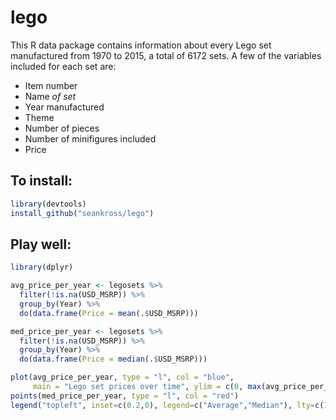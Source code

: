 # lego

This R data package contains information about every Lego set manufactured from 1970 to 2015, a total of 6172 sets. A few of the variables included for each set are:

- Item number
- Name *of set*
- Year manufactured
- Theme
- Number of pieces
- Number of minifigures included
- Price

## To install:

```r
library(devtools)
install_github("seankross/lego")
```

## Play well:

```r
library(dplyr)

avg_price_per_year <- legosets %>%
  filter(!is.na(USD_MSRP)) %>%
  group_by(Year) %>%
  do(data.frame(Price = mean(.$USD_MSRP)))

med_price_per_year <- legosets %>%
  filter(!is.na(USD_MSRP)) %>%
  group_by(Year) %>%
  do(data.frame(Price = median(.$USD_MSRP)))

plot(avg_price_per_year, type = "l", col = "blue", 
     main = "Lego set prices over time", ylim = c(0, max(avg_price_per_year$Price)))
points(med_price_per_year, type = "l", col = "red")
legend("topleft", inset=c(0.2,0), legend=c("Average","Median"), lty=c(1,1), col=c("blue", "red"))
```
